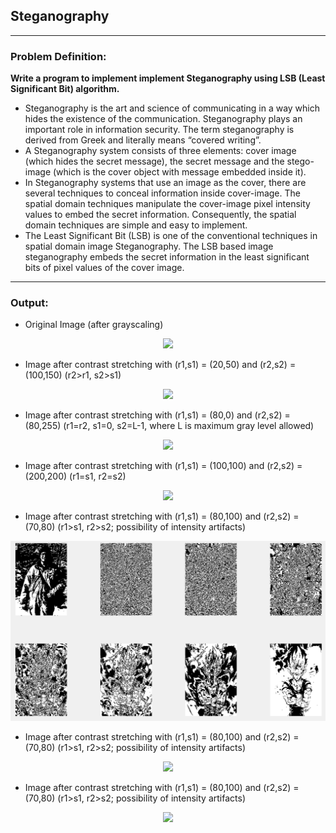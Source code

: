 ## Steganography

-----------------------------------------
### Problem Definition:
**Write a program to implement implement Steganography using LSB (Least Significant Bit) algorithm.**

* Steganography is the art and science of communicating in a way which hides the existence of the communication. Steganography plays an important role in information security. The term steganography is derived from Greek and literally means “covered writing”. 
* A Steganography system consists of three elements: cover image (which hides the secret message), the secret message and the stego-image (which is the cover object with message embedded inside it).
* In Steganography systems that use an image as the cover, there are several techniques to conceal information inside cover-image. The spatial domain techniques manipulate the cover-image pixel intensity values to embed the secret information. Consequently, the spatial domain techniques are simple and easy to implement. 
* The Least Significant Bit (LSB) is one of the conventional techniques in spatial domain image Steganography. The LSB based image steganography embeds the secret information in the least significant bits of pixel values of the cover image.

------------------------------------------
### Output:

* Original Image (after grayscaling)

<p align="center">
    <img src="./output/image1.png">
</p>

* Image after contrast stretching with (r1,s1) = (20,50) and (r2,s2) = (100,150) (r2>r1, s2>s1)

<p align="center">
    <img src="./output/image2.png">
</p>

* Image after contrast stretching with (r1,s1) = (80,0) and (r2,s2) = (80,255) (r1=r2, s1=0, s2=L-1, where L is maximum gray level allowed)

<p align="center">
    <img src="./output/image3.png">
</p>

* Image after contrast stretching with (r1,s1) = (100,100) and (r2,s2) = (200,200) (r1=s1, r2=s2)

<p align="center">
    <img src="./output/image4.png">
</p>

* Image after contrast stretching with (r1,s1) = (80,100) and (r2,s2) = (70,80) (r1>s1, r2>s2; possibility of intensity artifacts)

<p align="center">
    <img src="./output/image5.png">
</p>

* Image after contrast stretching with (r1,s1) = (80,100) and (r2,s2) = (70,80) (r1>s1, r2>s2; possibility of intensity artifacts)

<p align="center">
    <img src="./output/image6.png">
</p>

* Image after contrast stretching with (r1,s1) = (80,100) and (r2,s2) = (70,80) (r1>s1, r2>s2; possibility of intensity artifacts)

<p align="center">
    <img src="./output/image7.png">
</p>

